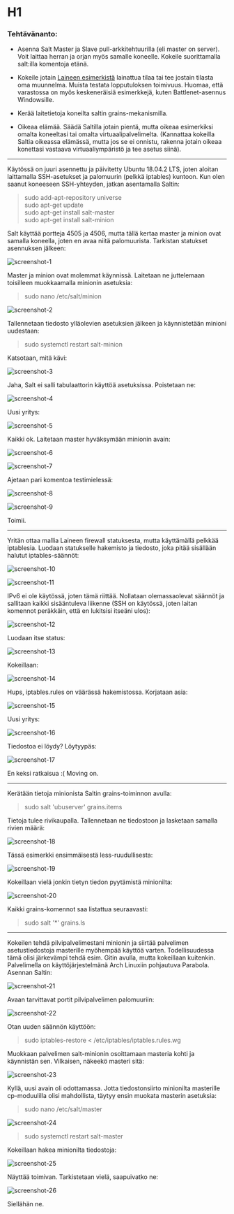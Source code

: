 # H1

### Tehtävänanto:

* Asenna Salt Master ja Slave pull-arkkitehtuurilla (eli master on 
server). Voit laittaa herran ja orjan myös samalle koneelle. Kokeile 
suorittamalla salt:illa komentoja etänä.

* Kokeile jotain [Laineen esimerkistä](https://github.com/joonaleppalahti/CCM/tree/master/salt/srv/salt) lainattua tilaa tai tee jostain 
tilasta oma muunnelma. Muista testata lopputuloksen toimivuus. Huomaa, 
että varastossa on myös keskeneräisiä esimerkkejä, kuten 
Battlenet-asennus Windowsille.

* Kerää laitetietoja koneilta saltin grains-mekanismilla.

* Oikeaa elämää. Säädä Saltilla jotain pientä, mutta oikeaa esimerkiksi
omalta koneeltasi tai omalta virtuaalipalvelimelta. (Kannattaa kokeilla
Saltia oikeassa elämässä, mutta jos se ei onnistu, rakenna jotain 
oikeaa konettasi vastaava virtuaaliympäristö ja tee asetus siinä).

---

Käytössä on juuri asennettu ja päivitetty Ubuntu 18.04.2 LTS, joten aloitan laittamalla SSH-asetukset ja palomuurin (pelkkä iptables) kuntoon.
Kun olen saanut koneeseen SSH-yhteyden, jatkan asentamalla Saltin:

>sudo add-apt-repository universe\
>sudo apt-get update\
>sudo apt-get install salt-master\
>sudo apt-get install salt-minion 

Salt käyttää portteja 4505 ja 4506, mutta tällä kertaa master ja minion ovat samalla koneella, joten en avaa niitä palomuurista.
Tarkistan statukset asennuksen jälkeen:

![screenshot-1](/assignments/H1/images/screenshot-1.png)

Master ja minion ovat molemmat käynnissä.
Laitetaan ne juttelemaan toisilleen muokkaamalla minionin asetuksia:

>sudo nano /etc/salt/minion

![screenshot-2](/assignments/H1/images/screenshot-2.png)

Tallennetaan tiedosto ylläolevien asetuksien jälkeen ja käynnistetään minioni uudestaan:

>sudo systemctl restart salt-minion

Katsotaan, mitä kävi:

![screenshot-3](/assignments/H1/images/screenshot-3.png)

Jaha, Salt ei salli tabulaattorin käyttöä asetuksissa. Poistetaan ne:

![screenshot-4](/assignments/H1/images/screenshot-4.png)

Uusi yritys:

![screenshot-5](/assignments/H1/images/screenshot-5.png)

Kaikki ok. Laitetaan master hyväksymään minionin avain:

![screenshot-6](/assignments/H1/images/screenshot-6.png)

![screenshot-7](/assignments/H1/images/screenshot-7.png)

Ajetaan pari komentoa testimielessä:

![screenshot-8](/assignments/H1/images/screenshot-8.png)

![screenshot-9](/assignments/H1/images/screenshot-9.png)

Toimii.

---

Yritän ottaa mallia Laineen firewall statuksesta, mutta käyttämällä pelkkää iptablesia.
Luodaan statukselle hakemisto ja tiedosto, joka pitää sisällään halutut iptables-säännöt:

![screenshot-10](/assignments/H1/images/screenshot-10.png)

![screenshot-11](/assignments/H1/images/screenshot-11.png)

IPv6 ei ole käytössä, joten tämä riittää.
Nollataan olemassaolevat säännöt ja sallitaan kaikki sisääntuleva liikenne (SSH on käytössä, joten laitan komennot peräkkäin, että en lukitsisi itseäni ulos):

![screenshot-12](/assignments/H1/images/screenshot-12.png)

Luodaan itse status:

![screenshot-13](/assignments/H1/images/screenshot-13.png)

Kokeillaan:

![screenshot-14](/assignments/H1/images/screenshot-14.png)

Hups, iptables.rules on väärässä hakemistossa. Korjataan asia:

![screenshot-15](/assignments/H1/images/screenshot-15.png)

Uusi yritys:

![screenshot-16](/assignments/H1/images/screenshot-16.png)

Tiedostoa ei löydy? Löytyypäs:

![screenshot-17](/assignments/H1/images/screenshot-17.png)

En keksi ratkaisua :(
Moving on.

---

Kerätään tietoja minionista Saltin grains-toiminnon avulla:

>sudo salt 'ubuserver' grains.items

Tietoja tulee rivikaupalla. Tallennetaan ne tiedostoon ja lasketaan samalla rivien määrä:

![screenshot-18](/assignments/H1/images/screenshot-18.png)

Tässä esimerkki ensimmäisestä less-ruudullisesta:

![screenshot-19](/assignments/H1/images/screenshot-19.png)

Kokeillaan vielä jonkin tietyn tiedon pyytämistä minionilta:

![screenshot-20](/assignments/H1/images/screenshot-20.png)

Kaikki grains-komennot saa listattua seuraavasti:

>sudo salt '*' grains.ls

---

Kokeilen tehdä pilvipalvelimestani minionin ja siirtää palvelimen asetustiedostoja masterille myöhempää käyttöä varten. Todellisuudessa tämä olisi järkevämpi tehdä esim. Gitin avulla, mutta kokeillaan kuitenkin.
Palvelimella on käyttöjärjestelmänä Arch Linuxiin pohjautuva Parabola.
Asennan Saltin:

![screenshot-21](/assignments/H1/images/screenshot-21.png)

Avaan tarvittavat portit pilvipalvelimen palomuuriin:

![screenshot-22](/assignments/H1/images/screenshot-22.png)

Otan uuden säännön käyttöön:

>sudo iptables-restore < /etc/iptables/iptables.rules.wg

Muokkaan palvelimen salt-minionin osoittamaan masteria kohti ja käynnistän sen.
Vilkaisen, näkeekö masteri sitä:

![screenshot-23](/assignments/H1/images/screenshot-23.png)

Kyllä, uusi avain oli odottamassa.
Jotta tiedostonsiirto minionilta masterille cp-moduulilla olisi mahdollista, täytyy ensin muokata masterin asetuksia:

>sudo nano /etc/salt/master

![screenshot-24](/assignments/H1/images/screenshot-24.png)

>sudo systemctl restart salt-master

Kokeillaan hakea minionilta tiedostoja:

![screenshot-25](/assignments/H1/images/screenshot-25.png)

Näyttää toimivan. Tarkistetaan vielä, saapuivatko ne:

![screenshot-26](/assignments/H1/images/screenshot-26.png)

Siellähän ne.
